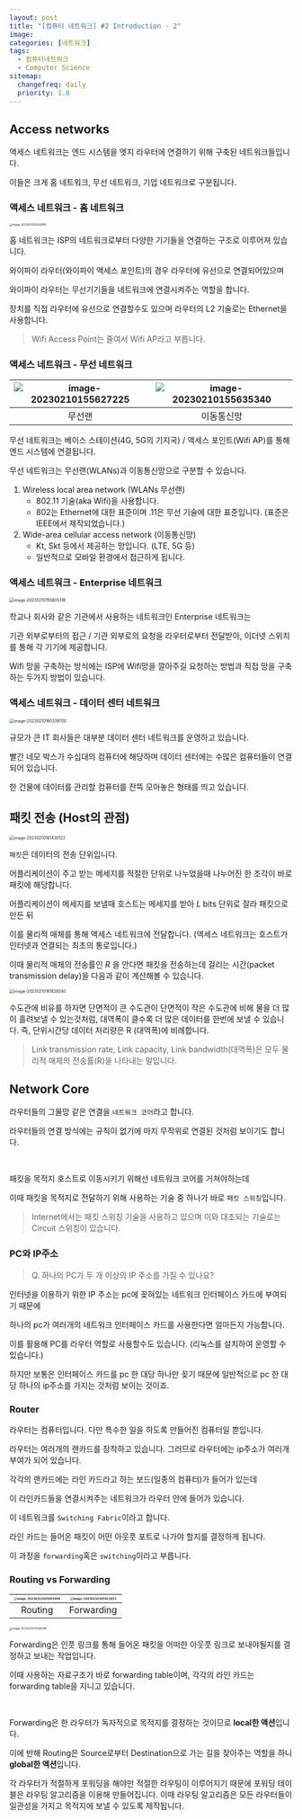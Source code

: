 ```yaml
---
layout: post
title: "[컴퓨터 네트워크] #2 Introduction - 2"
image:
categories: [네트워크]
tags: 
  - 컴퓨터네트워크
  - Computer Science
sitemap:
  changefreq: daily
  priority: 1.0
---
```


## Access networks

액세스 네트워크는 엔드 시스템을 엣지 라우터에 연결하기 위해 구축된 네트워크들입니다.

이들은 크게 홈 네트워크, 무선 네트워크, 기업 네트워크로 구분됩니다.



### 액세스 네트워크 - 홈 네트워크

<img src="https://raw.githubusercontent.com/Neph3779/Blog-Image/forUpload/img/20230210155559.png" alt="image-20230210155558951" style="zoom: 33%;" />

홈 네트워크는 ISP의 네트워크로부터 다양한 기기들을 연결하는 구조로 이루어져 있습니다.

와이파이 라우터(와이파이 액세스 포인트)의 경우 라우터에 유선으로 연결되어있으며

와이파이 라우터는 무선기기들을 네트워크에 연결시켜주는 역할을 합니다.

장치를 직접 라우터에 유선으로 연결할수도 있으며 라우터의 L2 기술로는 Ethernet을 사용합니다.

> Wifi Access Point는 줄여서 Wifi AP라고 부릅니다.



### 액세스 네트워크 - 무선 네트워크

| ![image-20230210155627225](https://raw.githubusercontent.com/Neph3779/Blog-Image/forUpload/img/20230210155627.png) | ![image-20230210155635340](https://raw.githubusercontent.com/Neph3779/Blog-Image/forUpload/img/20230210155635.png) |
| :----------------------------------------------------------: | :----------------------------------------------------------: |
|                            무선랜                            |                          이동통신망                          |

무선 네트워크는 베이스 스테이션(4G, 5G의 기지국) / 액세스 포인트(Wifi AP)를 통해 엔드 시스템에 연결됩니다.

무선 네트워크는 무선랜(WLANs)과 이동통신망으로 구분할 수 있습니다.

1. Wireless local area network (WLANs 무선랜)
   - 802.11 기술(aka Wifi)을 사용합니다.
   - 802는 Ethernet에 대한 표준이며 .11은 무선 기술에 대한 표준입니다. (표준은 IEEE에서 제작되었습니다.)
2. Wide-area cellular access network (이동통신망)
   - Kt, Skt 등에서 제공하는 망입니다. (LTE, 5G 등)
   - 일반적으로 모바일 환경에서 접근하게 됩니다.



### 액세스 네트워크 - Enterprise 네트워크

<img src="https://raw.githubusercontent.com/Neph3779/Blog-Image/forUpload/img/20230210155805.png" alt="image-20230210155805316" style="zoom:50%;" />

학교나 회사와 같은 기관에서 사용하는 네트워크인 Enterprise 네트워크는

기관 외부로부터의 접근 / 기관 외부로의 요청을 라우터로부터 전달받아, 이더넷 스위치를 통해 각 기기에 제공합니다.

Wifi 망을 구축하는 방식에는 ISP에 Wifi망을 깔아주길 요청하는 방법과 직접 망을 구축하는 두가지 방법이 있습니다.



### 액세스 네트워크 - 데이터 센터 네트워크

<img src="https://raw.githubusercontent.com/Neph3779/Blog-Image/forUpload/img/20230210160339.png" alt="image-20230210160339700" style="zoom: 50%;" />

규모가 큰 IT 회사들은 대부분 데이터 센터 네트워크를 운영하고 있습니다.

빨간 네모 박스가 수십대의 컴퓨터에 해당하며 데이터 센터에는 수많은 컴퓨터들이 연결되어 있습니다.

한 건물에 데이터를 관리할 컴퓨터를 잔뜩 모아놓은 형태를 띄고 있습니다.



## 패킷 전송 (Host의 관점)

<img src="https://raw.githubusercontent.com/Neph3779/Blog-Image/forUpload/img/20230210161430.png" alt="image-20230210161430123" style="zoom:50%;" />

`패킷`은 데이터의 전송 단위입니다. 

어플리케이션이 주고 받는 메세지를 적절한 단위로 나누었을때 나누어진 한 조각이 바로 패킷에 해당합니다.

어플리케이션이 메세지를 보낼때 호스트는 메세지를 받아 *L* bits 단위로 잘라 패킷으로 만든 뒤

이를 물리적 매체를 통해 액세스 네트워크에 전달합니다. (액세스 네트워크는 호스트가 인터넷과 연결되는 최초의 통로입니다.)

이때 물리적 매체의 전송률인 *R* 을 안다면 패킷을 전송하는데 걸리는 시간(packet transmission delay)을 다음과 같이 계산해볼 수 있습니다.

<img src="https://raw.githubusercontent.com/Neph3779/Blog-Image/forUpload/img/20230210161628.png" alt="image-20230210161628240" style="zoom:50%;" />

수도관에 비유를 하자면 단면적이 큰 수도관이 단면적이 작은 수도관에 비해 물을 더 많이 흘려보낼 수 있는것처럼, 대역폭이 클수록 더 많은 데이터를 한번에 보낼 수 있습니다. 즉, 단위시간당 데이터 처리량은 R (대역폭)에 비례합니다.

>  Link transmission rate, Link capacity, Link bandwidth(대역폭)은 모두 물리적 매체의 전송률(R)을 나타내는 말입니다.



## Network Core

라우터들의 그물망 같은 연결을 `네트워크 코어`라고 합니다.

라우터들의 연결 방식에는 규칙이 없기에 마치 무작위로 연결된 것처럼 보이기도 합니다.

<br/> 

패킷을 목적지 호스트로 이동시키기 위해선 네트워크 코어를 거쳐야하는데

이때 패킷을 목적지로 전달하기 위해 사용하는 기술 중 하나가 바로 `패킷 스위칭`입니다.

> Internet에서는 패킷 스위칭 기술을 사용하고 있으며 이와 대조되는 기술로는 Circuit 스위칭이 있습니다.



### PC와 IP주소

> Q. 하나의 PC가 두 개 이상의 IP 주소를 가질 수 있나요?

인터넷을 이용하기 위한 IP 주소는 pc에 꽂혀있는 네트워크 인터페이스 카드에 부여되기 때문에

하나의 pc가 여러개의 네트워크 인터페이스 카드를 사용한다면 얼마든지 가능합니다.

이를 활용해 PC를 라우터 역할로 사용할수도 있습니다. (리눅스를 설치하여 운영할 수 있습니다.)

하지만 보통은 인터페이스 카드를 pc 한 대당 하나만 꽂기 때문에 일반적으로 pc 한 대당 하나의 ip주소를 가지는 것처럼 보이는 것이죠.



### Router

라우터는 컴퓨터입니다. 다만 특수한 일을 하도록 만들어진 컴퓨터일 뿐입니다.

라우터는 여러개의 랜카드를 장착하고 있습니다. 그러므로 라우터에는 ip주소가 여러개 부여가 되어 있습니다.

각각의 랜카드에는 라인 카드라고 하는 보드(일종의 컴퓨터)가 들어가 있는데

이 라인카드들을 연결시켜주는 네트워크가 라우터 안에 들어가 있습니다.

이 네트워크를 `Switching Fabric`이라고 합니다.

라인 카드는 들어온 패킷이 어떤 아웃풋 포트로 나가야 할지를 결정하게 됩니다. 

이 과정을 `forwarding`혹은 `switching`이라고 부릅니다.



### Routing vs Forwarding

| <img src="https://raw.githubusercontent.com/Neph3779/Blog-Image/forUpload/img/20230210165901.png" alt="image-20230210165901698" style="zoom:33%;" /> | <img src="https://raw.githubusercontent.com/Neph3779/Blog-Image/forUpload/img/20230210165912.png" alt="image-20230210165912833" style="zoom:33%;" /> |
| :----------------------------------------------------------: | :----------------------------------------------------------: |
|                           Routing                            |                          Forwarding                          |

<img src="https://raw.githubusercontent.com/Neph3779/Blog-Image/forUpload/img/20230210170050.png" alt="image-20230210170050740" style="zoom:33%;" />

Forwarding은 인풋 링크를 통해 들어온 패킷을 어떠한 아웃풋 링크로 보내야될지를 결정하고 보내는 작업입니다.

이때 사용하는 자료구조가 바로 forwarding table이며, 각각의 라인 카드는 forwarding table을 지니고 있습니다.

<br/>

Forwarding은 한 라우터가 독자적으로 목적지를 결정하는 것이므로 **local한 액션**입니다.

이에 반해 Routing은 Source로부터 Destination으로 가는 길을 찾아주는 역할을 하니 **global한 액션**입니다.

각 라우터가 적절하게 포워딩을 해야만 적절한 라우팅이 이루어지기 때문에 포워딩 테이블은 라우팅 알고리즘을 이용해 만들어집니다. 이때 라우팅 알고리즘은 모든 라우터들이 일관성을 가지고 목적지에 보낼 수 있도록 제작됩니다.
